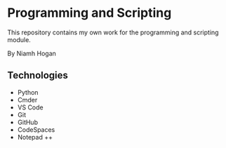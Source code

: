 # Programming and Scripting

This repository contains my own work for the programming and scripting module.

By Niamh Hogan

## Technologies
- Python
- Cmder
- VS Code
- Git
- GitHub
- CodeSpaces
- Notepad ++